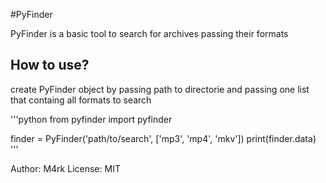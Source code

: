 #PyFinder

<p>PyFinder is a basic tool to search for archives passing their formats</p>

## How to use?

create PyFinder object by passing path to directorie and passing one list that containg all formats to search

'''python
from pyfinder import pyfinder

finder = PyFinder('path/to/search', ['mp3', 'mp4', 'mkv'])
print(finder.data)
'''

Author: M4rk
License: MIT
